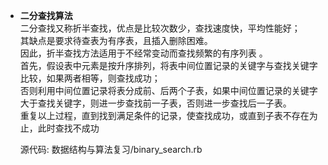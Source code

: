 * **二分查找算法**  
  二分查找又称折半查找，优点是比较次数少，查找速度快，平均性能好；  
  其缺点是要求待查表为有序表，且插入删除困难。  
  因此，折半查找方法适用于不经常变动而查找频繁的有序列表 。  
  首先，假设表中元素是按升序排列，将表中间位置记录的关键字与查找关键字比较，如果两者相等，则查找成功；  
  否则利用中间位置记录将表分成前、后两个子表，如果中间位置记录的关键字大于查找关键字，则进一步查找前一子表，否则进一步查找后一子表。  
  重复以上过程，直到找到满足条件的记录，使查找成功，或直到子表不存在为止，此时查找不成功

  源代码: 数据结构与算法复习/binary_search.rb
